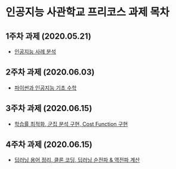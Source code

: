 # 인공지능 사관학교 프리코스 과제 목차

## 1주차 과제 (2020.05.21)
- [인공지능 사례 분석](https://github.com/Ahntoday/Gwangju-AI-School/blob/master/1%EC%A3%BC%EC%B0%A8%EA%B3%BC%EC%A0%9C.ipynb "인공지능 사례 분석")

## 2주차 과제 (2020.06.03)
- [파이썬과 인공지능 기초 수학](https://nbviewer.jupyter.org/github/Ahntoday/Gwangju-AI-School/blob/master/2%E1%84%8C%E1%85%AE%E1%84%8E%E1%85%A1%E1%84%80%E1%85%AA%E1%84%8C%E1%85%A6.ipynb "파이썬과 인공지능 기초 수학")

## 3주차 과제 (2020.06.15)
- [학습률 최적화, 군집 분석 구현, Cost Function 구현](https://nbviewer.jupyter.org/github/Ahntoday/Gwangju-AI-School/blob/master/3%E1%84%8C%E1%85%AE%E1%84%8E%E1%85%A1_%E1%84%80%E1%85%AA%E1%84%8C%E1%85%A6.ipynb "학습률 최적화, 군집 분석 구현, Cost Function 구현")

## 4주차 과제 (2020.06.15)
- [딥러닝 용어 정리, 클론 코딩, 딥러닝 순전파 & 역전파 계산](https://nbviewer.jupyter.org/github/Ahntoday/Gwangju-AI-School/blob/master/4%E1%84%8C%E1%85%AE%E1%84%8E%E1%85%A1_%E1%84%80%E1%85%AA%E1%84%8C%E1%85%A6.ipynb "딥러닝 용어 정리, 클론 코딩, 딥러닝 순전파 & 역전파 계산")
